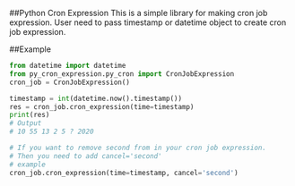 ##Python Cron Expression
This is a simple library for making cron job expression. 
User need to pass timestamp or datetime object to create cron job expression. 

##Example 
```python
from datetime import datetime
from py_cron_expression.py_cron import CronJobExpression
cron_job = CronJobExpression()

timestamp = int(datetime.now().timestamp())
res = cron_job.cron_expression(time=timestamp)
print(res)
# Output 
# 10 55 13 2 5 ? 2020

# If you want to remove second from in your cron job expression. 
# Then you need to add cancel='second'
# example
cron_job.cron_expression(time=timestamp, cancel='second')
```
